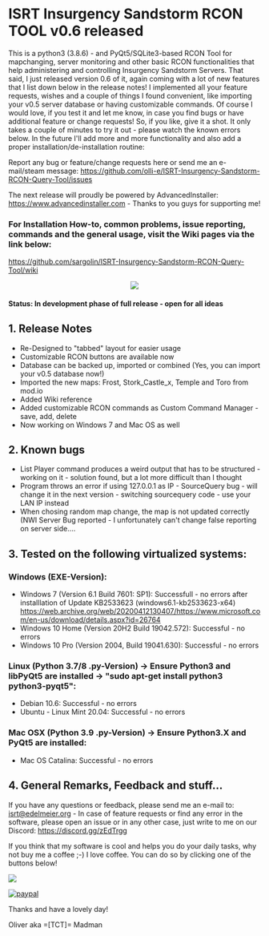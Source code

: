 # ISRT Insurgency Sandstorm RCON TOOL v0.6 released
This is a python3 (3.8.6) - and PyQt5/SQLite3-based RCON Tool for mapchanging, server monitoring and other basic RCON functionalities that help administering and controlling Insurgency Sandstorm Servers. That said, I just released version 0.6 of it, again coming with a lot of new features that I list down below in the release notes! I implemented all your feature requests, wishes and a couple of things I found convenient, like importing your v0.5 server database or having customizable commands. Of course I would love, if you test it and let me know, in case you find bugs or have additional feature or change requests! So, if you like, give it a shot. It only takes a couple of minutes to try it out - please watch the known errors below. In the future I'll add more and more functionality and also add a proper installation/de-installation routine:

Report any bug or feature/change requests here or send me an e-mail/steam message: https://github.com/olli-e/ISRT-Insurgency-Sandstorm-RCON-Query-Tool/issues

The next release will proudly be powered by AdvancedInstaller: https://www.advancedinstaller.com - Thanks to you guys for supporting me!

### For Installation How-to, common problems, issue reporting, commands and the general usage, visit the Wiki pages via the link below: 
https://github.com/sargolin/ISRT-Insurgency-Sandstorm-RCON-Query-Tool/wiki

<center><img src="http://src.isrt.info/isrt_v0.6.jpg"></center>

#### Status: In development phase of full release - open for all ideas

## 1. Release Notes
- Re-Designed to "tabbed" layout for easier usage
- Customizable RCON buttons are available now
- Database can be backed up, imported or combined (Yes, you can import your v0.5 database now!)
- Imported the new maps: Frost, Stork_Castle_x, Temple and Toro from mod.io
- Added Wiki reference
- Added customizable RCON commands as Custom Command Manager - save, add, delete
- Now working on Windows 7 and Mac OS as well

## 2. Known bugs
- List Player command produces a weird output that has to be structured - working on it - solution found, but a lot more difficult than I thought
- Program throws an error if using 127.0.0.1 as IP - SourceQuery bug - will change it in the next version - switching sourcequery code - use your LAN IP instead
- When chosing random map change, the map is not updated correctly (NWI Server Bug reported - I unfortunately can't change false reporting on server side....

## 3. Tested on the following virtualized systems:

### Windows (EXE-Version):
- Windows 7 (Version 6.1 Build 7601: SP1): Successfull - no errors after installlation of Update KB2533623  (windows6.1-kb2533623-x64) https://web.archive.org/web/20200412130407/https://www.microsoft.com/en-us/download/details.aspx?id=26764
- Windows 10 Home (Version 20H2 Build 19042.572): Successful - no errors
- Windows 10 Pro (Version 2004, Build 19041.630): Successful - no errors

### Linux (Python 3.7/8 .py-Version) -> Ensure Python3 and libPyQt5 are installed -> "sudo apt-get install python3 python3-pyqt5":
- Debian 10.6: Successful - no errors
- Ubuntu - Linux Mint 20.04: Successful - no errors

### Mac OSX (Python 3.9 .py-Version) -> Ensure Python3.X and PyQt5 are installed:
- Mac OS Catalina: Successful - no errors

## 4. General Remarks, Feedback and stuff...
If you have any questions or feedback, please send me an e-mail to: isrt@edelmeier.org - In case of feature requests or find any error in the software, please open an issue or in any other case, just write to me on our Discord: https://discord.gg/zEdTrgg

If you think that my software is cool and helps you do your daily tasks, why not buy me a coffee ;-) I love coffee. You can do so by clicking one of the buttons below!

<a href="https://www.buymeacoffee.com/oedelmeier"><img src="https://img.buymeacoffee.com/button-api/?text=Buy me a coffee&emoji=&slug=oedelmeier&button_colour=5176e6&font_colour=ffffff&font_family=Lato&outline_colour=ffffff&coffee_colour=FFDD00"></a>

[![paypal](https://www.paypalobjects.com/en_US/i/btn/btn_donateCC_LG.gif)](https://www.paypal.com/donate?hosted_button_id=RLSPYUNWLYA9Y)


Thanks and have a lovely day!

Oliver aka =[TCT]= Madman

